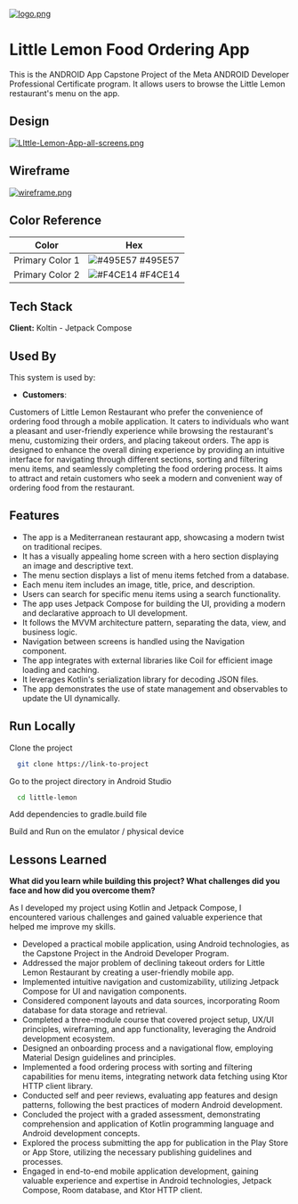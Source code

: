 [![logo.png](https://i.postimg.cc/K8TgbQs8/logo.png)](https://postimg.cc/DS2zdQT9)
# Little Lemon Food Ordering App

This is the ANDROID App Capstone Project of the Meta ANDROID Developer Professional Certificate program. It allows users to browse the Little Lemon restaurant's menu on the app.


## Design

[![LIttle-Lemon-App-all-screens.png](https://i.postimg.cc/TPXQvK0B/LIttle-Lemon-App-all-screens.png)](https://postimg.cc/Mnd1yKhY)

## Wireframe


[![wireframe.png](https://i.postimg.cc/2SnFGzYG/wireframe.png)](https://postimg.cc/NKfHfv52)
## Color Reference

| Color             | Hex                                                                |
| ----------------- | ------------------------------------------------------------------ |
| Primary Color 1 | ![#495E57](https://via.placeholder.com/10/495E57?text=+) #495E57 |
| Primary Color 2 | ![#F4CE14](https://via.placeholder.com/10/F4CE14?text=+) #F4CE14 |



## Tech Stack

**Client:** Koltin - Jetpack Compose



## Used By

This system is used by:

- **Customers**:

Customers of Little Lemon Restaurant who prefer the convenience of ordering food through a mobile application. It caters to individuals who want a pleasant and user-friendly experience while browsing the restaurant's menu, customizing their orders, and placing takeout orders. The app is designed to enhance the overall dining experience by providing an intuitive interface for navigating through different sections, sorting and filtering menu items, and seamlessly completing the food ordering process. It aims to attract and retain customers who seek a modern and convenient way of ordering food from the restaurant.


## Features

- The app is a Mediterranean restaurant app, showcasing a modern twist on traditional recipes.
- It has a visually appealing home screen with a hero section displaying an image and descriptive text.
- The menu section displays a list of menu items fetched from a database.
- Each menu item includes an image, title, price, and description.
- Users can search for specific menu items using a search functionality.
- The app uses Jetpack Compose for building the UI, providing a modern and declarative approach to UI development.
- It follows the MVVM architecture pattern, separating the data, view, and business logic.
- Navigation between screens is handled using the Navigation component.
- The app integrates with external libraries like Coil for efficient image loading and caching.
- It leverages Kotlin's serialization library for decoding JSON files.
- The app demonstrates the use of state management and observables to update the UI dynamically.
## Run Locally

Clone the project

```bash
  git clone https://link-to-project
```

Go to the project directory in Android Studio

```bash
  cd little-lemon
```

Add dependencies to gradle.build file

Build and Run on the emulator / physical device


## Lessons Learned
**What did you learn while building this project? What challenges did you face and how did you overcome them?**

As I developed my project using Kotlin and Jetpack Compose, I encountered various challenges and gained valuable experience that helped me improve my skills. 

- Developed a practical mobile application, using Android technologies, as the Capstone Project in the Android Developer Program.
- Addressed the major problem of declining takeout orders for Little Lemon Restaurant by creating a user-friendly mobile app.
- Implemented intuitive navigation and customizability, utilizing Jetpack Compose for UI and navigation components.
- Considered component layouts and data sources, incorporating Room database for data storage and retrieval.
- Completed a three-module course that covered project setup, UX/UI principles, wireframing, and app functionality, leveraging the Android development ecosystem.
- Designed an onboarding process and a navigational flow, employing Material Design guidelines and principles.
- Implemented a food ordering process with sorting and filtering capabilities for menu items, integrating network data fetching using Ktor HTTP client library.
- Conducted self and peer reviews, evaluating app features and design patterns, following the best practices of modern Android development.
- Concluded the project with a graded assessment, demonstrating comprehension and application of Kotlin programming language and Android development concepts.
- Explored the process submitting the app for publication in the Play Store or App Store, utilizing the necessary publishing guidelines and processes.
- Engaged in end-to-end mobile application development, gaining valuable experience and expertise in Android technologies, Jetpack Compose, Room database, and Ktor HTTP client.
